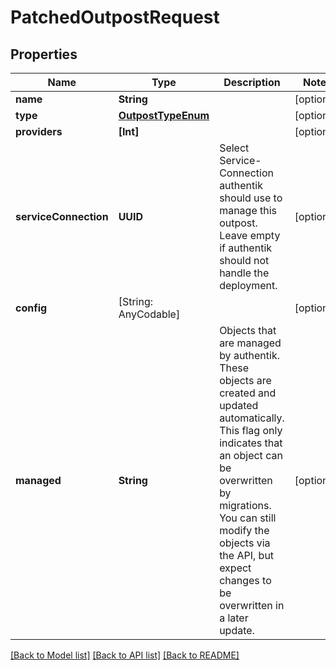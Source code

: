 # PatchedOutpostRequest

## Properties
Name | Type | Description | Notes
------------ | ------------- | ------------- | -------------
**name** | **String** |  | [optional] 
**type** | [**OutpostTypeEnum**](OutpostTypeEnum.md) |  | [optional] 
**providers** | **[Int]** |  | [optional] 
**serviceConnection** | **UUID** | Select Service-Connection authentik should use to manage this outpost. Leave empty if authentik should not handle the deployment. | [optional] 
**config** | [String: AnyCodable] |  | [optional] 
**managed** | **String** | Objects that are managed by authentik. These objects are created and updated automatically. This flag only indicates that an object can be overwritten by migrations. You can still modify the objects via the API, but expect changes to be overwritten in a later update. | [optional] 

[[Back to Model list]](../README.md#documentation-for-models) [[Back to API list]](../README.md#documentation-for-api-endpoints) [[Back to README]](../README.md)


